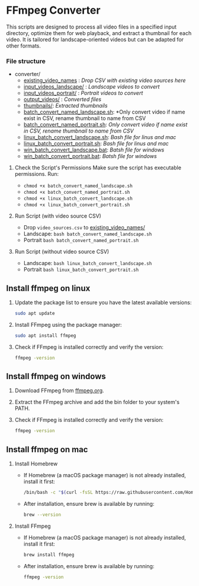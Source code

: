 # FFmpeg Converter

This scripts are designed to process all video files in a specified input directory, optimize them for web playback, and extract a thumbnail for each video. It is tailored for landscape-oriented videos but can be adapted for other formats.

### File structure

- converter/
    - [existing_video_names](./existing_video_names) : *Drop CSV with existing video sources here*
    - [input_videos_landscape/](./input_videos_landscape) : *Landscape videos to convert*
    - [input_videos_portrait/](./input_videos_portrait) : *Portrait videos to convert*
    - [output_videos/](./output_videos) : *Converted files*
    - [thumbnails/](./thumbnails): *Extracted thumbnails*
    - [batch_convert_named_landscape.sh](./batch_convert_named_landscape.sh): *Only convert video if name exist in CSV, rename thumbnail to name from CSV
    - [batch_convert_named_portrait.sh](./batch_convert_named_portrait.sh): *Only convert video if name exist in CSV, rename thumbnail to name from CSV*
    - [linux_batch_convert_landscape.sh](./linux_batch_convert_landscape.sh): *Bash file for linus and mac*
    - [linux_batch_convert_portrait.sh](./linux_batch_convert_portrait.sh): *Bash file for linus and mac*
    - [win_batch_convert_landscape.bat](./win_batch_convert_landscape.bat): *Batsh file for windows*
    - [win_batch_convert_portrait.bat](./win_batch_convert_portrait.bat): *Batsh file for windows*

1. Check the Script's Permissions
Make sure the script has executable permissions. Run:
    - `chmod +x batch_convert_named_landscape.sh`
    - `chmod +x batch_convert_named_portrait.sh`
    - `chmod +x linux_batch_convert_landscape.sh`
    - `chmod +x linux_batch_convert_portrait.sh`

2. Run Script (with video source CSV)
    - Drop `video_sources.csv` to [existing_video_names/](./existing_video_names)
    - Landscape: `bash batch_convert_named_landscape.sh`
    - Portrait `bash batch_convert_named_portrait.sh`

3. Run Script (without video source CSV)
    - Landscape: `bash linux_batch_convert_landscape.sh`
    - Portrait `bash linux_batch_convert_portrait.sh`




## Install ffmpeg on linux

1.  Update the package list to ensure you have the latest available versions:
    ```bash
    sudo apt update
     ```
2.  Install FFmpeg using the package manager:
    ```bash
    sudo apt install ffmpeg
     ```
3.  Check if FFmpeg is installed correctly and verify the version:
    ```bash
    ffmpeg -version
     ```

## Install ffmpeg on windows

1. Download FFmpeg from [ffmpeg.org](https://ffmpeg.org).

2. Extract the FFmpeg archive and add the bin folder to your system's PATH.

3.  Check if FFmpeg is installed correctly and verify the version:
    ```bash
    ffmpeg -version
     ```

## Install ffmpeg on mac

1.  Install Homebrew
    - If Homebrew (a macOS package manager) is not already installed, install it first:
        ```bash
        /bin/bash -c "$(curl -fsSL https://raw.githubusercontent.com/Homebrew/install/HEAD/install.sh)"
        ```

    - After installation, ensure brew is available by running: 

        ```bash
        brew --version
        ```

2.  Install FFmpeg
    - If Homebrew (a macOS package manager) is not already installed, install it first:
        ```bash
        brew install ffmpeg
        ```

    - After installation, ensure brew is available by running: 

        ```bash
        ffmpeg -version
        ```
